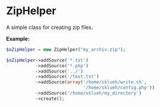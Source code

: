 ZipHelper
=========
A simple class for creating zip files.

**Example:**
```php
$oZipHelper = new ZipHelper("my_archiv.zip");

$oZipHelper->addSource('*.txt')
           ->addSource('*.php')
           ->addSource('../')
           ->addSource('/test.txt')
           ->addSource(array('/home/sklueh/write.sh', 
                             '/home/sklueh/config.php'))
           ->addSource('/home/sklueh/my_directory')
           ->create();
```
